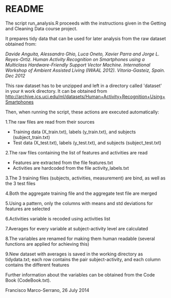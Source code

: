 README
======

The script run_analysis.R proceeds with the instructions given in the Getting and Cleaning Data course project.

It prepares tidy data that can be used for later analysis from the raw dataset obtained from:

*Davide Anguita, Alessandro Ghio, Luca Oneto, Xavier Parra and Jorge L. Reyes-Ortiz. Human Activity Recognition on Smartphones using a Multiclass Hardware-Friendly Support Vector Machine. International Workshop of Ambient Assisted Living (IWAAL 2012). Vitoria-Gasteiz, Spain. Dec 2012*

This raw dataset has to be unzipped and left in a directory called 'dataset' in your `R` work directory. It can be obtained from http://archive.ics.uci.edu/ml/datasets/Human+Activity+Recognition+Using+Smartphones


Then, when running the script, these actions are executed automatically:

1.The raw files are read from their sources

  * Training data (X_train.txt), labels (y_train.txt), and subjects (subject_train.txt)
  * Test data (X_test.txt), labels (y_test.txt), and subjects (subject_test.txt)

2.The raw files containing the list of features and activities are read

  * Features are extracted from the file features.txt
  * Activities are hardcoded from the file activity_labels.txt

3.The 3 training files (subjects, activities, measurement) are bind, as well as the 3 test files

4.Both the aggregate training file and the aggregate test file are merged

5.Using a pattern, only the columns with means and std deviations for features are selected

6.Activities variable is recoded using activities list

7.Averages for every variable at subject-activity level are calculated

8.The variables are renamed for making them human readable (several functions are applied for achieving this)

9.New dataset with averages is saved in the working directory as tidydata.txt; each row contains the pair subject-activity, and each column contains the different features


Further information about the variables can be obtained from the Code Book (CodeBook.txt).



Francisco Marco-Serrano, 26 July 2014

